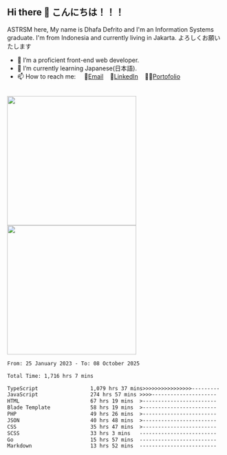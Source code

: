 ## Hi there 👋 こんにちは！！！
ASTRSM here, My name is Dhafa Defrito and I'm an Information Systems graduate. I'm from Indonesia and currently living in Jakarta. よろしくお願いたします

- 🔭 I’m a proficient front-end web developer.
- 🌱 I’m currently learning Japanese(日本語).
- 📫 How to reach me: &nbsp;&nbsp;&nbsp;&nbsp;📧[Email](ddefrito@gmail.com)&nbsp;&nbsp;&nbsp;&nbsp;💼[LinkedIn](https://www.linkedin.com/in/dhafad)&nbsp;&nbsp;&nbsp;&nbsp;👨‍🎨[Portofolio](https://ddefrito.vercel.app/)

<br>

<div align="left">
  <img src="https://media1.tenor.com/m/F96DSPtSiSgAAAAd/isekaijoucho-kamitsubaki.gif" height="300" />
	<a href="https://last.fm/user/nerumaeni"><img src="https://lastfm-recently-played.vercel.app/api?user=nerumaeni&count=5" height="300" /></a>
</div=

<!--START_SECTION:waka-->

```txt
From: 25 January 2023 - To: 08 October 2025

Total Time: 1,716 hrs 7 mins

TypeScript                 1,079 hrs 37 mins>>>>>>>>>>>>>>>>---------   62.91 %
JavaScript                 274 hrs 57 mins >>>>---------------------   16.02 %
HTML                       67 hrs 19 mins  >------------------------   03.92 %
Blade Template             58 hrs 19 mins  >------------------------   03.40 %
PHP                        49 hrs 26 mins  >------------------------   02.88 %
JSON                       40 hrs 48 mins  >------------------------   02.38 %
CSS                        35 hrs 47 mins  >------------------------   02.09 %
SCSS                       33 hrs 3 mins   -------------------------   01.93 %
Go                         15 hrs 57 mins  -------------------------   00.93 %
Markdown                   13 hrs 52 mins  -------------------------   00.81 %
```

<!--END_SECTION:waka-->
